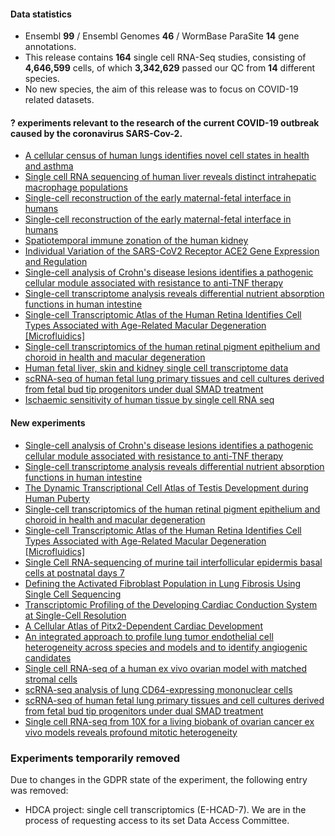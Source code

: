 #### Data statistics
- Ensembl **99** / Ensembl Genomes **46** / WormBase ParaSite **14** gene annotations.   
- This release contains **164** single cell RNA-Seq studies, consisting of **4,646,599** cells, of which **3,342,629** passed our QC from **14** different species.
- No new species, the aim of this release was to focus on COVID-19 related datasets.

#### **?** experiments relevant to the research of the current **COVID-19** outbreak caused by the **coronavirus SARS-Cov-2**.
- [A cellular census of human lungs identifies novel cell states in health and asthma](https://www.ebi.ac.uk/gxa/sc/experiments/E-GEOD-130148/results)
- [Single cell RNA sequencing of human liver reveals distinct intrahepatic macrophage populations](https://www.ebi.ac.uk/gxa/sc/experiments/E-HCAD-9/results)
- [Single-cell reconstruction of the early maternal-fetal interface in humans](https://www.ebi.ac.uk/gxa/sc/experiments/E-MTAB-6701/results)
- [Single-cell reconstruction of the early maternal-fetal interface in humans](https://www.ebi.ac.uk/gxa/sc/experiments/E-MTAB-6678/results)
- [Spatiotemporal immune zonation of the human kidney](https://www.ebi.ac.uk/gxa/sc/experiments/E-HCAD-10/results)
- [Individual Variation of the SARS-CoV2 Receptor ACE2 Gene Expression and Regulation](https://www.ebi.ac.uk/gxa/sc/experiments/E-GEOD-83139/results)
- [Single-cell analysis of Crohn's disease lesions identifies a pathogenic cellular module associated with resistance to anti-TNF therapy](https://www.ebi.ac.uk/gxa/sc/experiments/E-CURD-46/results)
- [Single-cell transcriptome analysis reveals differential nutrient absorption functions in human intestine](https://www.ebi.ac.uk/gxa/sc/experiments/E-GEOD-125970/results)
- [Single-cell Transcriptomic Atlas of the Human Retina Identifies Cell Types Associated with Age-Related Macular Degeneration [Microfluidics]](https://www.ebi.ac.uk/gxa/sc/experiments/E-GEOD-137537/results)
- [Single-cell transcriptomics of the human retinal pigment epithelium and choroid in health and macular degeneration](https://www.ebi.ac.uk/gxa/sc/experiments/E-GEOD-135922/results/)
- [Human fetal liver, skin and kidney single cell transcriptome data](https://www.ebi.ac.uk/gxa/sc/experiments/E-MTAB-7407/results/)
- [scRNA-seq of human fetal lung primary tissues and cell cultures derived from fetal bud tip progenitors under dual SMAD treatment](https://www.ebi.ac.uk/gxa/sc/experiments/E-MTAB-8221/results/)
- [Ischaemic sensitivity of human tissue by single cell RNA seq](https://www.ebi.ac.uk/gxa/sc/experiments/E-HCAD-1/results/)


#### New experiments
- [Single-cell analysis of Crohn's disease lesions identifies a pathogenic cellular module associated with resistance to anti-TNF therapy](https://www.ebi.ac.uk/gxa/sc/experiments/E-CURD-46)
- [Single-cell transcriptome analysis reveals differential nutrient absorption functions in human intestine](https://www.ebi.ac.uk/gxa/sc/experiments/E-GEOD-125970)
- [The Dynamic Transcriptional Cell Atlas of Testis Development during Human Puberty](https://www.ebi.ac.uk/gxa/sc/experiments/E-GEOD-134144)
- [Single-cell transcriptomics of the human retinal pigment epithelium and choroid in health and macular degeneration](https://www.ebi.ac.uk/gxa/sc/experiments/E-GEOD-135922)
- [Single-cell Transcriptomic Atlas of the Human Retina Identifies Cell Types Associated with Age-Related Macular Degeneration [Microfluidics]](https://www.ebi.ac.uk/gxa/sc/experiments/E-GEOD-137537)
- [Single Cell RNA-sequencing of murine tail interfollicular epidermis basal cells at postnatal days 7](https://www.ebi.ac.uk/gxa/sc/experiments/E-GEOD-146122)
- [Defining the Activated Fibroblast Population in Lung Fibrosis Using Single Cell Sequencing](https://www.ebi.ac.uk/gxa/sc/experiments/E-HCAD-14)
- [Transcriptomic Profiling of the Developing Cardiac Conduction System at Single-Cell Resolution](https://www.ebi.ac.uk/gxa/sc/experiments/E-HCAD-16)
- [A Cellular Atlas of Pitx2-Dependent Cardiac Development](https://www.ebi.ac.uk/gxa/sc/experiments/E-HCAD-17)
- [An integrated approach to profile lung tumor endothelial cell heterogeneity across species and models and to identify angiogenic candidates](https://www.ebi.ac.uk/gxa/sc/experiments/E-MTAB-6308)
- [Single cell RNA-seq of a human ex vivo ovarian model with matched stromal cells](https://www.ebi.ac.uk/gxa/sc/experiments/E-MTAB-7249)
- [scRNA-seq analysis of lung CD64-expressing mononuclear cells](https://www.ebi.ac.uk/gxa/sc/experiments/E-MTAB-7678)
- [scRNA-seq of human fetal lung primary tissues and cell cultures derived from fetal bud tip progenitors under dual SMAD treatment](https://www.ebi.ac.uk/gxa/sc/experiments/E-MTAB-8221)
- [Single cell RNA-seq from 10X for a living biobank of ovarian cancer ex vivo models reveals profound mitotic heterogeneity](https://www.ebi.ac.uk/gxa/sc/experiments/E-MTAB-8559)

### Experiments temporarily removed

Due to changes in the GDPR state of the experiment, the following entry was removed:
- HDCA project: single cell transcriptomics (E-HCAD-7). We are in the process of requesting access to its set Data Access Committee. 
